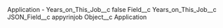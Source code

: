 <?xml version="1.0" encoding="UTF-8"?>
<CustomMetadata xmlns="http://soap.sforce.com/2006/04/metadata" xmlns:xsi="http://www.w3.org/2001/XMLSchema-instance" xmlns:xsd="http://www.w3.org/2001/XMLSchema">
    <label>Application - Years_on_This_Job__c</label>
    <protected>false</protected>
    <values>
        <field>Field__c</field>
        <value xsi:type="xsd:string">Years_on_This_Job__c</value>
    </values>
    <values>
        <field>JSON_Field__c</field>
        <value xsi:type="xsd:string">appyrinjob</value>
    </values>
    <values>
        <field>Object__c</field>
        <value xsi:type="xsd:string">Application</value>
    </values>
</CustomMetadata>
